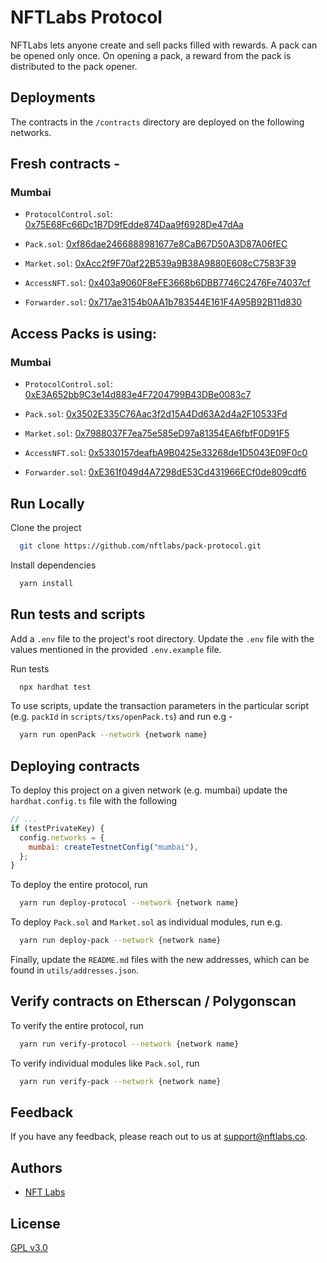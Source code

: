 # NFTLabs Protocol

NFTLabs lets anyone create and sell packs filled with rewards. A pack can be opened only once. On opening a pack, a reward
from the pack is distributed to the pack opener.

## Deployments

The contracts in the `/contracts` directory are deployed on the following networks.

## Fresh contracts -

### Mumbai

- `ProtocolControl.sol`: [0x75E68Fc66Dc1B7D9fEdde874Daa9f6928De47dAa](https://mumbai.polygonscan.com/address/0x75E68Fc66Dc1B7D9fEdde874Daa9f6928De47dAa#code)

- `Pack.sol`: [0xf86dae2466888981677e8CaB67D50A3D87A06fEC](https://mumbai.polygonscan.com/address/0xf86dae2466888981677e8CaB67D50A3D87A06fEC#code)

- `Market.sol`: [0xAcc2f9F70af22B539a9B38A9880E608cC7583F39](https://mumbai.polygonscan.com/address/0xAcc2f9F70af22B539a9B38A9880E608cC7583F39#code)

- `AccessNFT.sol`: [0x403a9060F8eFE3668b6DBB7746C2476Fe74037cf](https://mumbai.polygonscan.com/address/0x403a9060F8eFE3668b6DBB7746C2476Fe74037cf#code)

- `Forwarder.sol`: [0x717ae3154b0AA1b783544E161F4A95B92B11d830](https://mumbai.polygonscan.com/address/0x717ae3154b0AA1b783544E161F4A95B92B11d830#code)

## Access Packs is using:

### Mumbai

- `ProtocolControl.sol`: [0xE3A652bb9C3e14d883e4F7204799B43DBe0083c7](https://mumbai.polygonscan.com/address/0xE3A652bb9C3e14d883e4F7204799B43DBe0083c7#code)

- `Pack.sol`: [0x3502E335C76Aac3f2d15A4Dd63A2d4a2F10533Fd](https://mumbai.polygonscan.com/address/0x3502E335C76Aac3f2d15A4Dd63A2d4a2F10533Fd#code)

- `Market.sol`: [0x7988037F7ea75e585eD97a81354EA6fbfF0D91F5](https://mumbai.polygonscan.com/address/0x7988037F7ea75e585eD97a81354EA6fbfF0D91F5#code)

- `AccessNFT.sol`: [0x5330157deafbA9B0425e33268de1D5043E09F0c0](https://mumbai.polygonscan.com/address/0x5330157deafbA9B0425e33268de1D5043E09F0c0#code)

- `Forwarder.sol`: [0xE361f049d4A7298dE53Cd431966ECf0de809cdf6](https://mumbai.polygonscan.com/address/0xE361f049d4A7298dE53Cd431966ECf0de809cdf6#code)

## Run Locally

Clone the project

```bash
  git clone https://github.com/nftlabs/pack-protocol.git
```

Install dependencies

```bash
  yarn install
```

## Run tests and scripts

Add a `.env` file to the project's root directory. Update the `.env` file with the values mentioned in the provided `.env.example` file.

Run tests

```bash
  npx hardhat test
```

To use scripts, update the transaction parameters in the particular script (e.g. `packId` in `scripts/txs/openPack.ts`) and run e.g -

```bash
  yarn run openPack --network {network name}
```

## Deploying contracts

To deploy this project on a given network (e.g. mumbai) update the `hardhat.config.ts` file with the following

```javascript
// ...
if (testPrivateKey) {
  config.networks = {
    mumbai: createTestnetConfig("mumbai"),
  };
}
```

To deploy the entire protocol, run

```bash
  yarn run deploy-protocol --network {network name}
```

To deploy `Pack.sol` and `Market.sol` as individual modules, run e.g.

```bash
  yarn run deploy-pack --network {network name}
```

Finally, update the `README.md` files with the new addresses, which can be found in `utils/addresses.json`.

## Verify contracts on Etherscan / Polygonscan

To verify the entire protocol, run

```bash
  yarn run verify-protocol --network {network name}
```

To verify individual modules like `Pack.sol`, run

```bash
  yarn run verify-pack --network {network name}
```

## Feedback

If you have any feedback, please reach out to us at support@nftlabs.co.

## Authors

- [NFT Labs](https://github.com/nftlabs)

## License

[GPL v3.0](https://choosealicense.com/licenses/gpl-3.0/)